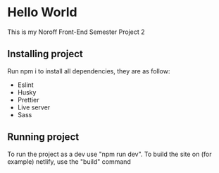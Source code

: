 # Hello World

This is my Noroff Front-End Semester Project 2

## Installing project

Run npm i to install all dependencies, they are as follow:

- Eslint
- Husky
- Prettier
- Live server
- Sass

## Running project

To run the project as a dev use "npm run dev". To build the site on (for example) netlify, use the "build" command

